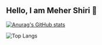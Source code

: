 ## Hello, I am Meher Shiri 👋

[![Anurag's GitHub stats](https://github-readme-stats.vercel.app/api?username=mehershiri)](https://github.com/anuraghazra/github-readme-stats)

![Top Langs](https://github-readme-stats.vercel.app/api/top-langs/?username=mehershiri&layout=compact)
